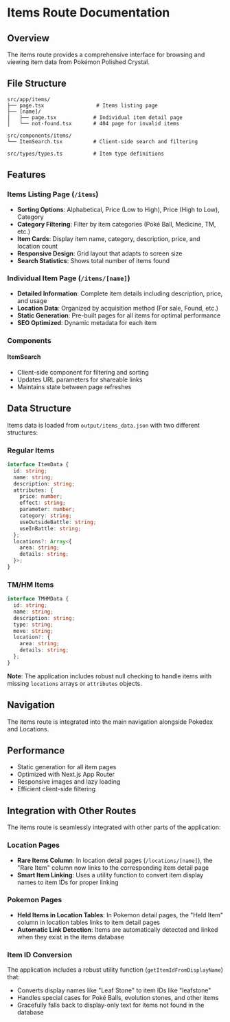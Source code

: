 # Items Route Documentation

## Overview
The items route provides a comprehensive interface for browsing and viewing item data from Pokémon Polished Crystal.

## File Structure
```
src/app/items/
├── page.tsx                 # Items listing page
├── [name]/
│   ├── page.tsx            # Individual item detail page
│   └── not-found.tsx       # 404 page for invalid items

src/components/items/
└── ItemSearch.tsx          # Client-side search and filtering

src/types/types.ts          # Item type definitions
```

## Features

### Items Listing Page (`/items`)
- **Sorting Options**: Alphabetical, Price (Low to High), Price (High to Low), Category
- **Category Filtering**: Filter by item categories (Poké Ball, Medicine, TM, etc.)
- **Item Cards**: Display item name, category, description, price, and location count
- **Responsive Design**: Grid layout that adapts to screen size
- **Search Statistics**: Shows total number of items found

### Individual Item Page (`/items/[name]`)
- **Detailed Information**: Complete item details including description, price, and usage
- **Location Data**: Organized by acquisition method (For sale, Found, etc.)
- **Static Generation**: Pre-built pages for all items for optimal performance
- **SEO Optimized**: Dynamic metadata for each item

### Components

#### ItemSearch
- Client-side component for filtering and sorting
- Updates URL parameters for shareable links
- Maintains state between page refreshes

## Data Structure
Items data is loaded from `output/items_data.json` with two different structures:

### Regular Items
```typescript
interface ItemData {
  id: string;
  name: string;
  description: string;
  attributes: {
    price: number;
    effect: string;
    parameter: number;
    category: string;
    useOutsideBattle: string;
    useInBattle: string;
  };
  locations?: Array<{
    area: string;
    details: string;
  }>;
}
```

### TM/HM Items
```typescript
interface TMHMData {
  id: string;
  name: string;
  description: string;
  type: string;
  move: string;
  location?: {
    area: string;
    details: string;
  };
}
```

**Note**: The application includes robust null checking to handle items with missing `locations` arrays or `attributes` objects.

## Navigation
The items route is integrated into the main navigation alongside Pokedex and Locations.

## Performance
- Static generation for all item pages
- Optimized with Next.js App Router
- Responsive images and lazy loading
- Efficient client-side filtering

## Integration with Other Routes
The items route is seamlessly integrated with other parts of the application:

### Location Pages
- **Rare Items Column**: In location detail pages (`/locations/[name]`), the "Rare Item" column now links to the corresponding item detail page
- **Smart Item Linking**: Uses a utility function to convert item display names to item IDs for proper linking

### Pokemon Pages  
- **Held Items in Location Tables**: In Pokemon detail pages, the "Held Item" column in location tables links to item detail pages
- **Automatic Link Detection**: Items are automatically detected and linked when they exist in the items database

### Item ID Conversion
The application includes a robust utility function (`getItemIdFromDisplayName`) that:
- Converts display names like "Leaf Stone" to item IDs like "leafstone"
- Handles special cases for Poké Balls, evolution stones, and other items
- Gracefully falls back to display-only text for items not found in the database
